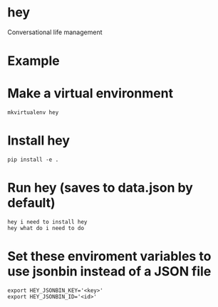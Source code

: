 # hey
Conversational life management

# Example


# Make a virtual environment

```
mkvirtualenv hey
```

# Install hey

```
pip install -e .
```

# Run hey (saves to data.json by default)

```
hey i need to install hey
hey what do i need to do
```

# Set these enviroment variables to use jsonbin instead of a JSON file

```
export HEY_JSONBIN_KEY='<key>'
export HEY_JSONBIN_ID='<id>'
```
